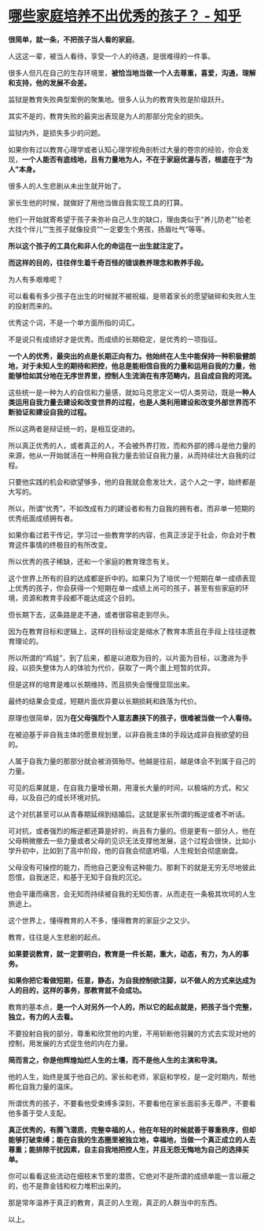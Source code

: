 # [哪些家庭培养不出优秀的孩子？ - 知乎](https://www.zhihu.com/question/489073928/answer/2230034889)

**很简单，就一条，不把孩子当人看的家庭**。

人这这一辈，被当人看待，享受一个人的待遇，是很难得的一件事。

很多人但凡在自己的生存环境里，**被恰当地当做一个人去尊重，喜爱，沟通，理解和支持，他的发展不会差。**

监狱是教育失败典型案例的聚集地。很多人认为的教育失败是阶级跃升。

其实不是的，教育失败的最突出表现是为人的那部分完全的损失。

监狱内外，是损失多少的问题。

如果你有过以教育心理学或者认知心理学视角剖析过大量的卷宗的经验，你会发现，**一个人能否有底线地，且有力量地为人，不在于家庭优渥与否，根底在于“为人”本身。**

很多人的人生悲剧从未出生就开始了。

家长生他的时候，就做好了用他当做自我实现工具的打算。

他们一开始就寄希望于孩子来弥补自己人生的缺口，理由类似于“养儿防老”“给老大找个伴儿”“生孩子就像投资”“一定要生个男孩，扬眉吐气”等等。

**所以这个孩子的工具化和非人化的命运在一出生就注定了。**

**而这样的目的，往往伴生着千奇百怪的错误教养理念和教养手段。**

为人有多艰难呢？

可以看看有多少孩子在出生的时候就不被祝福，是带着家长的愿望破碎和失败人生的投射而来的。

优秀这个词，不是一个单方面所指的词汇。

不是说只有成绩好才是优秀。而成绩的长期稳定，是优秀的一项指征。

**一个人的优秀，最突出的点是长期正向有力。他始终在人生中能保持一种积极健朗地，对于未知人生的期待和把控，他总是能相信自我的力量和运用自我的力量，他能够恰如其分地在无序世界里，控制人生流淌在有序范畴内，且自成自我的河流。**

这些统一是一种为人的自信和力量感，就如马克思定义一切人类劳动，既是**一种人类运用自我力量去建设和改变世界的过程，也是人类利用建设和改变外部世界而不断验证和建设自我的过程。**

所以这两者是辩证统一的，是相互促进的。

所以真正优秀的人，或者真正的人，不会被外界打败，而和外部的搏斗是他力量的来源，他从一开始就活在一种用自我力量去验证自我力量，从而持续壮大自我的过程。

只要他实践的机会和欲望够多，他的自我就会愈发壮大，这个人之一字，始终都是大写的。

所以，所谓“优秀”，不如改成有力的建设者和有力自我的拥有者。而非单一短期的优秀纸面成绩拥有者。

如果你看过若干传记，学习过一些教育学的内容，也真正涉足于社会，你会对于教育这件事情的终极目的有所改变。

所以优秀的孩子稀缺，还和一个家庭的教育理念有关。

这个世界上所有的目的达成都是折中的。如果只为了培优一个短期在单一成绩表现上优秀的孩子，你会获得一个短期在单一成绩上尚可的孩子，甚至有些家庭的环境，资源和教育手段都不能达成这个目的。

但长期下去，这条路是走不通，或者很容易走到尽头。

因为在教育目标和逻辑上，这样的目标设定是缩水了教育本质且在手段上往往逆教育理论的。

所以所谓的“鸡娃”，到了后来，都是以进取为目的，以片面为目标，以激进为手段，以损失整体为人的体验为代价，获取了一两个面上短暂的优异。

但是这样的培育是难以长期维持，而且损失会慢慢显现出来。

最终的结果会变成，短期片面优异要以长期损耗和跌落为代价。

原理也很简单，因为**在父母强烈个人意志裹挟下的孩子，很难被当做一个人看待。**

在被迫基于非自我主体的愿景规划里，以非自我主体的手段达成非自我欲望的目的。

人属于自我力量的那部分就会被消弭殆尽。他越是往前，越是体会不到属于自己的力量。

可见的后果就是，在自我力量增长期，用漫长大量的时间，以极端的方式，和父母，以及自己的成长环境对抗。

这个对抗甚至可以从青春期延绵到结婚后。这就是家长所谓的叛逆或者不听话。

可对抗，或者强烈的叛逆都还算是好的，尚且有力量的。但是更有一部分人，他在父母稍微撤去一些力量或者父母的见识无法支撑他发展，这个过程会很快，比如小学升初中，比如到了高中阶段，他的自我会彻底坍塌，人生规划会彻底崩盘。

父母没有可操控的能力，而他自己更没有这种能力。那剩下的就是无穷无尽地彼此怨恨，自我迷茫，和基于无知于自我的沉沦。

他会平庸而痛苦，会无知而持续被自我的无知伤害，从而走在一条极其坎坷的人生旅途上。

这个世界上，懂得教育的人不多，懂得教育的家庭少之又少。

教育，往往是人生悲剧的起点。

**如果要说教育，就一定要明白，教育是一件长期，重大，动态，有力，为人的事务。**

**如果你把它看做短期，任意，静态，为自我控制欲注脚，以不做人的方式来达成为人的目的，这样的事务，那教育就不会成功。**

教育的基本点，**是一个人对另外一个人的，所以它的起点就是，把孩子当个完整，独立，有力的人去看。**

不要投射自我的部分，尊重和欣赏他的内里，不用斩断他羽翼的方式去实现对他的控制，用发展的方式促生他的内在力量。

**简而言之，你是他辉煌灿烂人生的土壤，而不是他人生的主演和导演。**

他的人生，始终是属于他自己的。家长和老师，家庭和学校，是一定时期内，帮他孵化自我力量的温床。

所谓优秀的孩子，不要看他受束缚多深刻，不要看他在家长面前多无尊严，不要看他多善于受人支配。

**真正优秀的，有腾飞潜质，完整幸福的人，他在年轻的时候就善于尊重秩序，但却能够打破束缚；能在自我的生态圈里被独立地，幸福地，当做一个真正成立的人去尊重；能排除干扰因素，自主自我地把控人生，并且无怨无悔地为自己的选择买单。**

你可以看看这些流动在细枝末节里的潜质，它绝对不是所谓的成绩单能一言以蔽之的，也不是靠金钱和权力堆积出来的。

那是常年温养于真正的教育，真正的人生观，真正的人群当中的东西。

以上。
